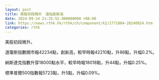 ```yaml
---
layout: post
title: 美股初段微升　道指創新高
date: 2024-09-24 21:35:52.000000000 +08:00
link: https://news.rthk.hk/rthk/ch/component/k2/1771884-20240924.htm
categories: rthk
---
```


美股初段微升。

道瓊斯指數開市報42234點，創新高，較早時報42210點，升86點，升幅0.2%。

納斯達克指數升穿18000點水平，較早時報18018點，升44點，升幅0.25%。

標準普爾500指數報5723點，升5點，升幅0.09%。
